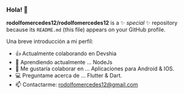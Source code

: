 ### Hola! 👋


**rodolfomercedes12/rodolfomercedes12** is a ✨ _special_ ✨ repository because its `README.md` (this file) appears on your GitHub profile.

Una breve introducción a mi perfíl:

- 👍 Actualmente colaborando en Devshia
- 🌱 Aprendiendo actualmente ... NodeJs
- 📱 Me gustaría colaborar en ... Aplicaciones para Android & IOS.
- 💻 Preguntame acerca de ... Flutter & Dart.
- 📫 Contactarme: rodolfomercedes12@gmail.com




 
